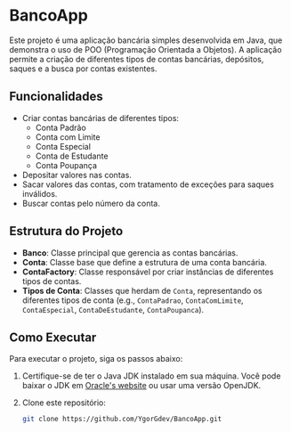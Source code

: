 # BancoApp

Este projeto é uma aplicação bancária simples desenvolvida em Java, que demonstra o uso de POO (Programação Orientada a Objetos). A aplicação permite a criação de diferentes tipos de contas bancárias, depósitos, saques e a busca por contas existentes.

## Funcionalidades

- Criar contas bancárias de diferentes tipos:
  - Conta Padrão
  - Conta com Limite
  - Conta Especial
  - Conta de Estudante
  - Conta Poupança
- Depositar valores nas contas.
- Sacar valores das contas, com tratamento de exceções para saques inválidos.
- Buscar contas pelo número da conta.

## Estrutura do Projeto

- **Banco**: Classe principal que gerencia as contas bancárias.
- **Conta**: Classe base que define a estrutura de uma conta bancária.
- **ContaFactory**: Classe responsável por criar instâncias de diferentes tipos de contas.
- **Tipos de Conta**: Classes que herdam de `Conta`, representando os diferentes tipos de conta (e.g., `ContaPadrao`, `ContaComLimite`, `ContaEspecial`, `ContaDeEstudante`, `ContaPoupanca`).

## Como Executar

Para executar o projeto, siga os passos abaixo:

1. Certifique-se de ter o Java JDK instalado em sua máquina. Você pode baixar o JDK em [Oracle's website](https://www.oracle.com/java/technologies/javase-jdk11-downloads.html) ou usar uma versão OpenJDK.
   
2. Clone este repositório:

   ```bash
   git clone https://github.com/YgorGdev/BancoApp.git

